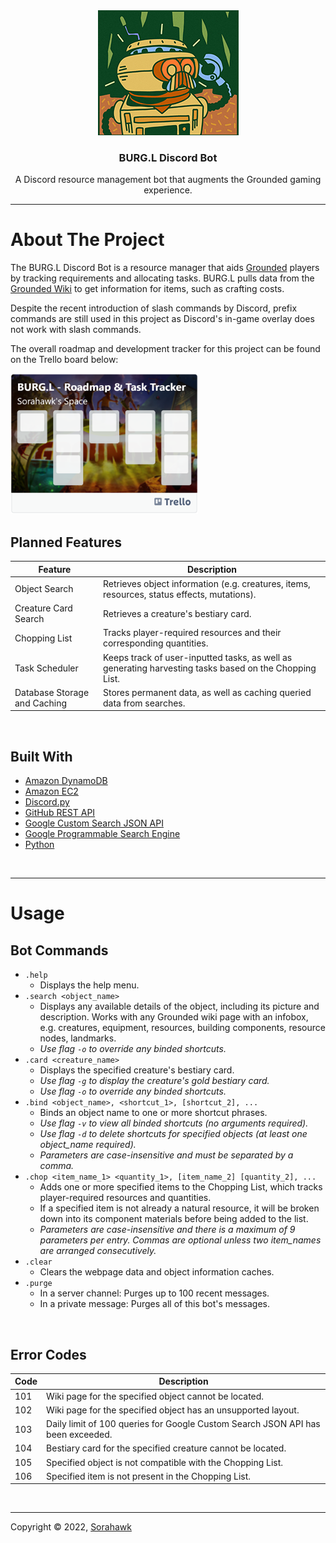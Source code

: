 <div align="center">
  <a href="https://sorahawk.github.io/burgl-discord-bot/">
    <img src="images/burgl.png" alt="Project Logo" width="225" height="200">
  </a>
  <h3 align="center">BURG.L Discord Bot</h3>
  <p align="center">
    A Discord resource management bot that augments the Grounded gaming experience.
  </p>
</div>

---

# About The Project

The BURG.L Discord Bot is a resource manager that aids [Grounded](https://grounded.obsidian.net/) players by tracking requirements and allocating tasks. BURG.L pulls data from the [Grounded Wiki](https://grounded.fandom.com/wiki/Grounded_Wiki) to get information for items, such as crafting costs.

Despite the recent introduction of slash commands by Discord, prefix commands are still used in this project as Discord's in-game overlay does not work with slash commands.

The overall roadmap and development tracker for this project can be found on the Trello board below:  

<a href="https://trello.com/b/nBXnpnol/" target="_blank">
  <img src="images/trello_board.png" alt="Project Trello Board" width="300" height="225">
</a>

<br>

## Planned Features

| Feature | Description |
| ------- | ----------- |
| Object Search | Retrieves object information (e.g. creatures, items, resources, status effects, mutations). |
| Creature Card Search | Retrieves a creature's bestiary card. |
| Chopping List | Tracks player-required resources and their corresponding quantities. |
| Task Scheduler | Keeps track of user-inputted tasks, as well as generating harvesting tasks based on the Chopping List. |
| Database Storage and Caching | Stores permanent data, as well as caching queried data from searches. |

<br>

## Built With

- [Amazon DynamoDB](https://aws.amazon.com/dynamodb/)
- [Amazon EC2](https://aws.amazon.com/ec2/)
- [Discord.py](https://discordpy.readthedocs.io/)
- [GitHub REST API](https://docs.github.com/en/rest/)
- [Google Custom Search JSON API](https://developers.google.com/custom-search/v1/introduction/)
- [Google Programmable Search Engine](https://programmablesearchengine.google.com/)
- [Python](https://www.python.org/)

<br>

---

# Usage

## Bot Commands

- `.help`
  - Displays the help menu.
- `.search <object_name>`
  - Displays any available details of the object, including its picture and description. Works with any Grounded wiki page with an infobox, e.g. creatures, equipment, resources, building components, resource nodes, landmarks.
  - *Use flag `-o` to override any binded shortcuts.*
- `.card <creature_name>`
  - Displays the specified creature's bestiary card.
  - *Use flag `-g` to display the creature's gold bestiary card.*
  - *Use flag `-o` to override any binded shortcuts.*
- `.bind <object_name>, <shortcut_1>, [shortcut_2], ...`
  - Binds an object name to one or more shortcut phrases.
  - *Use flag `-v` to view all binded shortcuts (no arguments required).*
  - *Use flag `-d` to delete shortcuts for specified objects (at least one object_name required).*
  - *Parameters are case-insensitive and must be separated by a comma.*
- `.chop <item_name_1> <quantity_1>, [item_name_2] [quantity_2], ...`
  - Adds one or more specified items to the Chopping List, which tracks player-required resources and quantities.
  - If a specified item is not already a natural resource, it will be broken down into its component materials before being added to the list.
  - *Parameters are case-insensitive and there is a maximum of 9 parameters per entry. Commas are optional unless two item_names are arranged consecutively.*
- `.clear`
  - Clears the webpage data and object information caches.
- `.purge`
  - In a server channel: Purges up to 100 recent messages.
  - In a private message: Purges all of this bot's messages.

<br>

## Error Codes

| Code | Description |
| ---- | ----------- |
| 101 | Wiki page for the specified object cannot be located. |
| 102 | Wiki page for the specified object has an unsupported layout. |
| 103 | Daily limit of 100 queries for Google Custom Search JSON API has been exceeded. |
| 104 | Bestiary card for the specified creature cannot be located. |
| 105 | Specified object is not compatible with the Chopping List. |
| 106 | Specified item is not present in the Chopping List. |

<br>

---

Copyright © 2022, [Sorahawk](https://github.com/Sorahawk)
